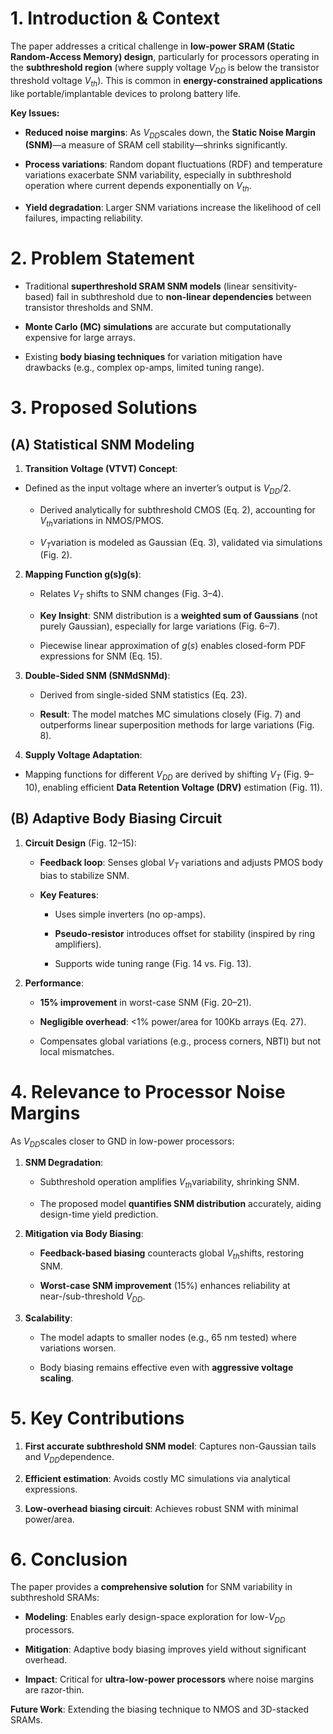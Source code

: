 
# 1. Introduction & Context

The paper addresses a critical challenge in **low-power SRAM (Static Random-Access Memory) design**, particularly for processors operating in the **subthreshold region** (where supply voltage $V_{DD}$​ is below the transistor threshold voltage $V_{th}$). This is common in **energy-constrained applications** like portable/implantable devices to prolong battery life.

**Key Issues:**

- **Reduced noise margins**: As $V_{DD}$​ scales down, the **Static Noise Margin (SNM)**—a measure of SRAM cell stability—shrinks significantly.
    
- **Process variations**: Random dopant fluctuations (RDF) and temperature variations exacerbate SNM variability, especially in subthreshold operation where current depends exponentially on $V_{th}$​.
    
- **Yield degradation**: Larger SNM variations increase the likelihood of cell failures, impacting reliability.
    

# 2. Problem Statement

- Traditional **superthreshold SRAM SNM models** (linear sensitivity-based) fail in subthreshold due to **non-linear dependencies** between transistor thresholds and SNM.
    
- **Monte Carlo (MC) simulations** are accurate but computationally expensive for large arrays.
    
- Existing **body biasing techniques** for variation mitigation have drawbacks (e.g., complex op-amps, limited tuning range).
    

# 3. Proposed Solutions

## (A) Statistical SNM Modeling

1. **Transition Voltage (VTVT​) Concept**:
    
- Defined as the input voltage where an inverter’s output is $V_{DD}/2$.
        
    - Derived analytically for subthreshold CMOS (Eq. 2), accounting for $V_{th}$​ variations in NMOS/PMOS.
        
    - $V_{T}$​ variation is modeled as Gaussian (Eq. 3), validated via simulations (Fig. 2).
        
2. **Mapping Function g(s)g(s)**:
    
    - Relates $V_T$​ shifts to SNM changes (Fig. 3–4).
        
    - **Key Insight**: SNM distribution is a **weighted sum of Gaussians** (not purely Gaussian), especially for large variations (Fig. 6–7).
        
    - Piecewise linear approximation of $g(s)$ enables closed-form PDF expressions for SNM (Eq. 15).
        
3. **Double-Sided SNM (SNMdSNMd​)**:
    
    - Derived from single-sided SNM statistics (Eq. 23).
        
    - **Result**: The model matches MC simulations closely (Fig. 7) and outperforms linear superposition methods for large variations (Fig. 8).
        
4. **Supply Voltage Adaptation**:
    
- Mapping functions for different $V_{DD}$​ are derived by shifting $V_T$​ (Fig. 9–10), enabling efficient **Data Retention Voltage (DRV)** estimation (Fig. 11).

## (B) Adaptive Body Biasing Circuit

1. **Circuit Design** (Fig. 12–15):
    
    - **Feedback loop**: Senses global $V_T$​ variations and adjusts PMOS body bias to stabilize SNM.
        
    - **Key Features**:
        
        - Uses simple inverters (no op-amps).
            
        - **Pseudo-resistor** introduces offset for stability (inspired by ring amplifiers).
            
        - Supports wide tuning range (Fig. 14 vs. Fig. 13).
            
2. **Performance**:
    
    - **15% improvement** in worst-case SNM (Fig. 20–21).
        
    - **Negligible overhead**: <1% power/area for 100Kb arrays (Eq. 27).
        
    - Compensates global variations (e.g., process corners, NBTI) but not local mismatches.
        

# 4. Relevance to Processor Noise Margins

As $V_{DD}$​ scales closer to GND in low-power processors:

1. **SNM Degradation**:
    
    - Subthreshold operation amplifies $V_{th}$​ variability, shrinking SNM.
        
    - The proposed model **quantifies SNM distribution** accurately, aiding design-time yield prediction.
        
2. **Mitigation via Body Biasing**:
    
    - **Feedback-based biasing** counteracts global $V_{th}$​ shifts, restoring SNM.
        
    - **Worst-case SNM improvement** (15%) enhances reliability at near-/sub-threshold $V_{DD}$​.
        
3. **Scalability**:
    
    - The model adapts to smaller nodes (e.g., 65 nm tested) where variations worsen.
        
    - Body biasing remains effective even with **aggressive voltage scaling**.
        

# 5. Key Contributions

1. **First accurate subthreshold SNM model**: Captures non-Gaussian tails and $V_{DD}$​ dependence.
    
2. **Efficient estimation**: Avoids costly MC simulations via analytical expressions.
    
3. **Low-overhead biasing circuit**: Achieves robust SNM with minimal power/area.
    

# 6. Conclusion

The paper provides a **comprehensive solution** for SNM variability in subthreshold SRAMs:

- **Modeling**: Enables early design-space exploration for low-$V_{DD}$​ processors.
    
- **Mitigation**: Adaptive body biasing improves yield without significant overhead.
    
- **Impact**: Critical for **ultra-low-power processors** where noise margins are razor-thin.

**Future Work**: Extending the biasing technique to NMOS and 3D-stacked SRAMs.